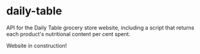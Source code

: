 # daily-table
API for the Daily Table grocery store website, including a script that returns each product's nutritional content per cent spent.

Website in construction!

